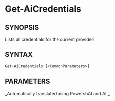 ﻿---
external help file: powershai-help.xml
schema: 2.0.0
powershai: true
---

# Get-AiCredentials

## SYNOPSIS <!--!= @#Synop !-->
Lists all credentials for the current provider!

## SYNTAX <!--!= @#Syntax !-->

```
Get-AiCredentials [<CommonParameters>]
```

## PARAMETERS <!--!= @#Params !-->


<!--PowershaiAiDocBlockStart-->
_Automatically translated using PowershAI and AI
_
<!--PowershaiAiDocBlockEnd-->
